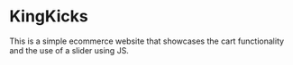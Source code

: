 # KingKicks
This is a simple ecommerce website that showcases the cart functionality and the use of a slider using JS. 
